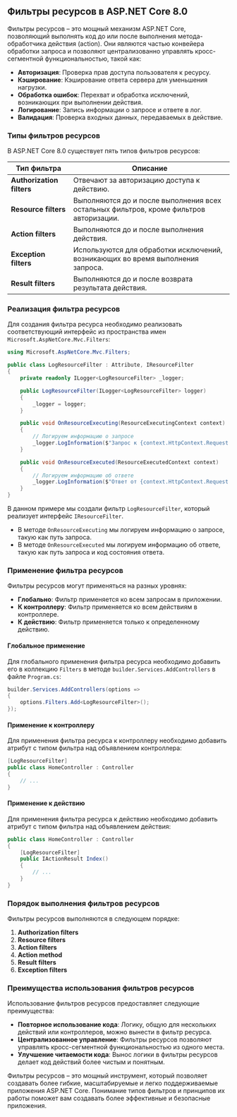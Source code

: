 ## Фильтры ресурсов в ASP.NET Core 8.0

Фильтры ресурсов – это мощный механизм ASP.NET Core, позволяющий выполнять код до или после выполнения метода-обработчика действия (action). Они являются частью конвейера обработки запроса и позволяют централизованно управлять кросс-сегментной функциональностью, такой как: 

* **Авторизация**: Проверка прав доступа пользователя к ресурсу.
* **Кэширование**: Кэширование ответа сервера для уменьшения нагрузки.
* **Обработка ошибок**: Перехват и обработка исключений, возникающих при выполнении действия.
* **Логирование**: Запись информации о запросе и ответе в лог.
* **Валидация**: Проверка входных данных, передаваемых в действие.

### Типы фильтров ресурсов

В ASP.NET Core 8.0 существует пять типов фильтров ресурсов:

| Тип фильтра | Описание |
|---|---|
| **Authorization filters** | Отвечают за авторизацию доступа к действию. |
| **Resource filters** | Выполняются до и после выполнения всех остальных фильтров, кроме фильтров авторизации. |
| **Action filters** | Выполняются до и после выполнения действия. |
| **Exception filters** | Используются для обработки исключений, возникающих во время выполнения запроса. |
| **Result filters** | Выполняются до и после возврата результата действия. |

### Реализация фильтра ресурсов

Для создания фильтра ресурса необходимо реализовать соответствующий интерфейс из пространства имен `Microsoft.AspNetCore.Mvc.Filters`:

```csharp
using Microsoft.AspNetCore.Mvc.Filters;

public class LogResourceFilter : Attribute, IResourceFilter
{
    private readonly ILogger<LogResourceFilter> _logger;

    public LogResourceFilter(ILogger<LogResourceFilter> logger)
    {
        _logger = logger;
    }

    public void OnResourceExecuting(ResourceExecutingContext context)
    {
        // Логируем информацию о запросе
        _logger.LogInformation($"Запрос к {context.HttpContext.Request.Path}");
    }

    public void OnResourceExecuted(ResourceExecutedContext context)
    {
        // Логируем информацию об ответе
        _logger.LogInformation($"Ответ от {context.HttpContext.Request.Path} со статусом {context.HttpContext.Response.StatusCode}");
    }
}
```

В данном примере мы создали фильтр `LogResourceFilter`, который реализует интерфейс `IResourceFilter`. 

* В методе `OnResourceExecuting` мы логируем информацию о запросе, такую как путь запроса. 
* В методе `OnResourceExecuted` мы логируем информацию об ответе, такую как путь запроса и код состояния ответа.

### Применение фильтра ресурсов

Фильтры ресурсов могут применяться на разных уровнях:

* **Глобально**: Фильтр применяется ко всем запросам в приложении.
* **К контроллеру**: Фильтр применяется ко всем действиям в контроллере.
* **К действию**: Фильтр применяется только к определенному действию.

#### Глобальное применение

Для глобального применения фильтра ресурса необходимо добавить его в коллекцию `Filters` в методе `builder.Services.AddControllers` в файле `Program.cs`:

```csharp
builder.Services.AddControllers(options =>
{
    options.Filters.Add<LogResourceFilter>();
});
```

#### Применение к контроллеру

Для применения фильтра ресурса к контроллеру необходимо добавить атрибут с типом фильтра над объявлением контроллера:

```csharp
[LogResourceFilter]
public class HomeController : Controller
{
    // ...
}
```

#### Применение к действию

Для применения фильтра ресурса к действию необходимо добавить атрибут с типом фильтра над объявлением действия:

```csharp
public class HomeController : Controller
{
    [LogResourceFilter]
    public IActionResult Index()
    {
        // ...
    }
}
```

### Порядок выполнения фильтров ресурсов

Фильтры ресурсов выполняются в следующем порядке:

1. **Authorization filters**
2. **Resource filters**
3. **Action filters**
4. **Action method**
5. **Result filters**
6. **Exception filters**

### Преимущества использования фильтров ресурсов

Использование фильтров ресурсов предоставляет следующие преимущества:

* **Повторное использование кода**: Логику, общую для нескольких действий или контроллеров, можно вынести в фильтр ресурса.
* **Централизованное управление**: Фильтры ресурсов позволяют управлять кросс-сегментной функциональностью из одного места.
* **Улучшение читаемости кода**: Вынос логики в фильтры ресурсов делает код действий более чистым и понятным.

Фильтры ресурсов – это мощный инструмент, который позволяет создавать более гибкие, масштабируемые и легко поддерживаемые приложения ASP.NET Core. Понимание типов фильтров и принципов их работы поможет вам создавать более эффективные и безопасные приложения. 
